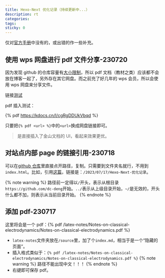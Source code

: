 ```yaml
---
title: Hexo-Next 优化记录（持续更新中...）
description: rt
categories:
tags:
sticky: 0
---
```


仅对[官方手册](https://theme-next.js.org/)中没有的，或出错的作一些补充。

## 使用 wps 网盘进行 pdf 文件分享-230720

因为发现 github 的仓库容量有[大小限制](https://docs.github.com/en/repositories/working-with-files/managing-large-files/about-large-files-on-github?platform=windows)，所以 pdf 文档（教材之类）应该都不会放在博客一起了，另外存在其它网盘。而之前充了好几年的 wps 会员，所以会使用 wps 网盘来分享文件。

链接[测试](https://kdocs.cn/l/cgRgDDUkVbqd)

pdf 插入测试：

{% pdf https://kdocs.cn/l/cgRgDDUkVbqd %}

只要把`{% pdf <url> %}`中的`<url>`换成网盘链接即可。

> 是直接插入了金山文档的 UI，看起来效果更优。

## 对站点内部 page 的链接引用-230718

可以在[github 仓库](https://github.com/dc-deng/dc-deng.github.io/tree/main)里直接点开路径，复制。只需要到文件夹名就行，不用到`index.html`。比如，引用[这篇](/2023/07/17/Hexo-Next-优化记录)，链接是：`/2023/07/17/Hexo-Next-优化记录`。

{% note warning %}
路径前一定得以`/`开头，表示从根目录`https://github.com/dc-deng`开始。`../`表示从上级目录开始，`~/`是无效的，开头什么都不加，则表示从当前目录开始。
{% endnote %}

## 添加 pdf-230717

这里将会是一个 pdf：{% pdf /latex-notes/Notes-on-classical-electrodynamics/Notes-on-classical-electrodynamics.pdf %}

- `latex-notes`文件夹放在`/source`里，加了个`index.md`，相当于是一个“隐藏的页面”。
- 插入格式类似于：`{% pdf /latex-notes/Notes-on-classical-electrodynamics/Notes-on-classical-electrodynamics.pdf %}`
  {% note warning %}
  路径不能出现中文！！！
  {% endnote %}
- 右键即可保存 pdf。
